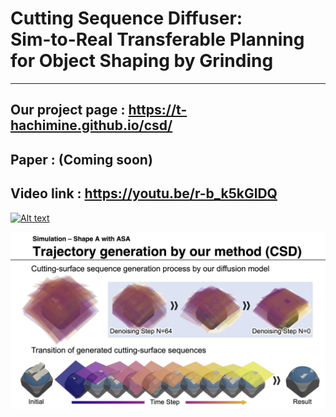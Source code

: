 # Cutting Sequence Diffuser:<br> Sim-to-Real Transferable Planning for Object Shaping by Grinding
---
## Our project page : https://t-hachimine.github.io/csd/
## Paper            : (Coming soon)
## Video link       : https://youtu.be/r-b_k5kGlDQ
[![Alt text](figure/system_overview_2.png)](https://youtu.be/r-b_k5kGlDQ)

[![Alt text](figure/video_top.png)](https://youtu.be/r-b_k5kGlDQ)